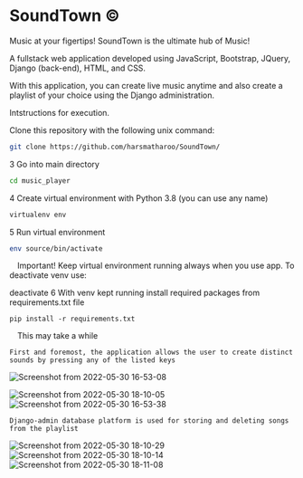 # SoundTown ©️

Music at your figertips! SoundTown is the ultimate hub of Music!

A fullstack web application developed using JavaScript, Bootstrap, JQuery, Django (back-end), HTML, and CSS.

With this application, you can create live music anytime and also create a playlist of your choice using the Django administration.

Intstructions for execution.

Clone this repository with the following unix command:

```bash
git clone https://github.com/harsmatharoo/SoundTown/
```
3 Go into main directory
```bash
cd music_player
```

4 Create virtual environment with Python 3.8 (you can use any name)
```bash
virtualenv env
```



5 Run virtual environment
```bash
env source/bin/activate

```
 Important! Keep virtual environment running always when you use app. To deactivate venv use:

deactivate
6 With venv kept running install required packages from requirements.txt file
```
pip install -r requirements.txt

```
 This may take a while
```
First and foremost, the application allows the user to create distinct sounds by pressing any of the listed keys
```

![Screenshot from 2022-05-30 16-53-08](https://user-images.githubusercontent.com/84873873/171065279-aa25f867-5e4e-458f-a5d9-80c4120e7e25.png)

![Screenshot from 2022-05-30 18-10-05](https://user-images.githubusercontent.com/84873873/171065250-3dda88d0-16b2-42f0-84c5-386e526a62e4.png)
![Screenshot from 2022-05-30 16-53-38](https://user-images.githubusercontent.com/84873873/171065284-7406e3e6-a5d7-4b16-a735-1274b11af0e6.png)
```
Django-admin database platform is used for storing and deleting songs from the playlist
```
![Screenshot from 2022-05-30 18-10-29](https://user-images.githubusercontent.com/84873873/171065343-76c21dea-c5da-4f25-8c28-252c9cbcf544.png)
![Screenshot from 2022-05-30 18-10-14](https://user-images.githubusercontent.com/84873873/171065351-7022ff22-091d-40fe-8834-441eaf77ea5c.png)
![Screenshot from 2022-05-30 18-11-08](https://user-images.githubusercontent.com/84873873/171065352-3622ec24-8c60-4773-bf2c-b6daf15a4e02.png)
